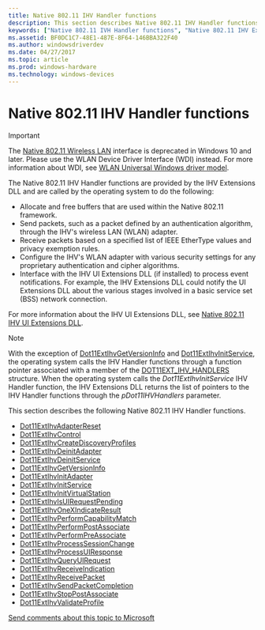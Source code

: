 ```yaml
---
title: Native 802.11 IHV Handler functions
description: This section describes Native 802.11 IHV Handler functions for the Native 802.11 IHV Extensions DLL
keywords: ["Native 802.11 IVH Handler functions", "Native 802.11 IHV Extensions DLL Handler Functions", "WDK Native 802.11 IVH Handler functions"]
ms.assetid: BF0DC1C7-48E1-487E-8F64-146BBA322F40
ms.author: windowsdriverdev
ms.date: 04/27/2017
ms.topic: article
ms.prod: windows-hardware
ms.technology: windows-devices
---
```


# Native 802.11 IHV Handler functions

>[!IMPORTANT]
> The [Native 802.11 Wireless LAN](native-802-11-wireless-lan4.md) interface is deprecated in Windows 10 and later. Please use the WLAN Device Driver Interface (WDI) instead. For more information about WDI, see [WLAN Universal Windows driver model](wifi-universal-driver-model.md).

The Native 802.11 IHV Handler functions are provided by the IHV Extensions DLL and are called by the operating system to do the following:

- Allocate and free buffers that are used within the Native 802.11 framework.
- Send packets, such as a packet defined by an authentication algorithm, through the IHV's wireless LAN (WLAN) adapter.
- Receive packets based on a specified list of IEEE EtherType values and privacy exemption rules.
- Configure the IHV's WLAN adapter with various security settings for any proprietary authentication and cipher algorithms.
- Interface with the IHV UI Extensions DLL (if installed) to process event notifications. For example, the IHV Extensions DLL could notify the UI Extensions DLL about the various stages involved in a basic service set (BSS) network connection. 

For more information about the IHV UI Extensions DLL, see [Native 802.11 IHV UI Extensions DLL](native-802-11-ihv-ui-extensions-dll2.md).

> [!NOTE]
> With the exception of [Dot11ExtIhvGetVersionInfo](https://msdn.microsoft.com/library/windows/hardware/ff547464) and [Dot11ExtIhvInitService](https://msdn.microsoft.com/library/windows/hardware/ff547470), the operating system calls the IHV Handler functions through a function pointer associated with a member of the [DOT11EXT_IHV_HANDLERS](https://msdn.microsoft.com/library/windows/hardware/ff547625) structure. When the operating system calls the *Dot11ExtIhvInitService* IHV Handler function, the IHV Extensions DLL returns the list of pointers to the IHV Handler functions through the *pDot11IHVHandlers* parameter.

This section describes the following Native 802.11 IHV Handler functions.

- [Dot11ExtIhvAdapterReset](https://msdn.microsoft.com/library/windows/hardware/ff547434)
- [Dot11ExtIhvControl](https://msdn.microsoft.com/library/windows/hardware/ff547438)
- [Dot11ExtIhvCreateDiscoveryProfiles](https://msdn.microsoft.com/library/windows/hardware/ff547445)
- [Dot11ExtIhvDeinitAdapter](https://msdn.microsoft.com/library/windows/hardware/ff547452)
- [Dot11ExtIhvDeinitService](https://msdn.microsoft.com/library/windows/hardware/ff547457)
- [Dot11ExtIhvGetVersionInfo](https://msdn.microsoft.com/library/windows/hardware/ff547464)
- [Dot11ExtIhvInitAdapter](https://msdn.microsoft.com/library/windows/hardware/ff547469)
- [Dot11ExtIhvInitService](https://msdn.microsoft.com/library/windows/hardware/ff547470)
- [Dot11ExtIhvInitVirtualStation](https://msdn.microsoft.com/library/windows/hardware/ff547475)
- [Dot11ExtIhvIsUIRequestPending](https://msdn.microsoft.com/library/windows/hardware/ff547479)
- [Dot11ExtIhvOneXIndicateResult](https://msdn.microsoft.com/library/windows/hardware/ff547482)
- [Dot11ExtIhvPerformCapabilityMatch](https://msdn.microsoft.com/library/windows/hardware/ff547488)
- [Dot11ExtIhvPerformPostAssociate](https://msdn.microsoft.com/library/windows/hardware/ff547492)
- [Dot11ExtIhvPerformPreAssociate](https://msdn.microsoft.com/library/windows/hardware/ff547499)
- [Dot11ExtIhvProcessSessionChange](https://msdn.microsoft.com/library/windows/hardware/ff547501)
- [Dot11ExtIhvProcessUIResponse](https://msdn.microsoft.com/library/windows/hardware/ff547504)
- [Dot11ExtIhvQueryUIRequest](https://msdn.microsoft.com/library/windows/hardware/ff547507)
- [Dot11ExtIhvReceiveIndication](https://msdn.microsoft.com/library/windows/hardware/ff547512)
- [Dot11ExtIhvReceivePacket](https://msdn.microsoft.com/library/windows/hardware/ff547513)
- [Dot11ExtIhvSendPacketCompletion](https://msdn.microsoft.com/library/windows/hardware/ff547516)
- [Dot11ExtIhvStopPostAssociate](https://msdn.microsoft.com/library/windows/hardware/ff547521)
- [Dot11ExtIhvValidateProfile](https://msdn.microsoft.com/library/windows/hardware/ff547523)

[Send comments about this topic to Microsoft](mailto:wsddocfb@microsoft.com?subject=Documentation%20feedback%20%5Bp_mb\p_mb%5D:%20Planning%20your%20APN%20database%20submission%20%20RELEASE:%20%281/18/2017%29&body=%0A%0APRIVACY%20STATEMENT%0A%0AWe%20use%20your%20feedback%20to%20improve%20the%20documentation.%20We%20don't%20use%20your%20email%20address%20for%20any%20other%20purpose,%20and%20we'll%20remove%20your%20email%20address%20from%20our%20system%20after%20the%20issue%20that%20you're%20reporting%20is%20fixed.%20While%20we're%20working%20to%20fix%20this%20issue,%20we%20might%20send%20you%20an%20email%20message%20to%20ask%20for%20more%20info.%20Later,%20we%20might%20also%20send%20you%20an%20email%20message%20to%20let%20you%20know%20that%20we've%20addressed%20your%20feedback.%0A%0AFor%20more%20info%20about%20Microsoft's%20privacy%20policy,%20see%20http://privacy.microsoft.com/default.aspx. "Send comments about this topic to Microsoft")